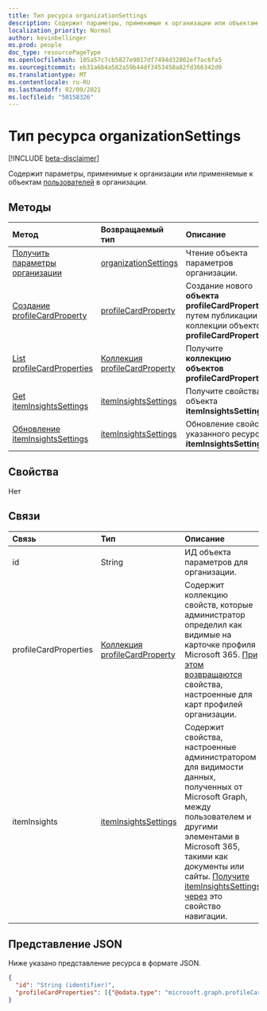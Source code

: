 ```yaml
---
title: Тип ресурса organizationSettings
description: Содержит параметры, применимые к организации или объектам-пользователям в ней.
localization_priority: Normal
author: kevinbellinger
ms.prod: people
doc_type: resourcePageType
ms.openlocfilehash: 105a57c7cb5827e9017df7494d32802ef7ac6fa5
ms.sourcegitcommit: eb31a6b4a582a59b44df3453450a82fd366342d0
ms.translationtype: MT
ms.contentlocale: ru-RU
ms.lasthandoff: 02/09/2021
ms.locfileid: "50158326"
---
```

# <a name="organizationsettings-resource-type"></a>Тип ресурса organizationSettings

[!INCLUDE [beta-disclaimer](../../includes/beta-disclaimer.md)]

Содержит параметры, применимые [](organization.md) к организации или применяемые к объектам [пользователей](user.md) в организации.

## <a name="methods"></a>Методы

| Метод       | Возвращаемый тип | Описание |
|:-------------|:------------|:------------|
| [Получить параметры организации](../api/organizationsettings-get.md) | [organizationSettings](organizationsettings.md) | Чтение объекта параметров организации. |
| [Создание profileCardProperty](../api/organizationsettings-post-profilecardproperties.md) | [profileCardProperty](profilecardproperty.md) | Создание нового **объекта profileCardProperty** путем публикации в коллекции объектов **profileCardProperty.** |
| [List profileCardProperties](../api/organizationsettings-list-profilecardproperties.md) | [Коллекция profileCardProperty](profilecardproperty.md) | Получите **коллекцию объектов profileCardProperty.** |
| [Get itemInsightsSettings](../api/iteminsightssettings-get.md) | [itemInsightsSettings](iteminsightssettings.md) | Получите свойства объекта **itemInsightsSettings.** |
| [Обновление itemInsightsSettings](../api/iteminsightssettings-update.md) | [itemInsightsSettings](iteminsightssettings.md) | Обновление свойств указанного ресурса **itemInsightsSettings.** |

## <a name="properties"></a>Свойства

Нет

## <a name="relationships"></a>Связи

| Связь | Тип        | Описание |
|:-------------|:------------|:------------|
|id |String| ИД объекта параметров для организации. |
|profileCardProperties|[Коллекция profileCardProperty](profilecardproperty.md)| Содержит коллекцию свойств, которые администратор определил как видимые на карточке профиля Microsoft 365. [При этом возвращаются](../api/organizationsettings-get.md) свойства, настроенные для карт профилей организации.|
|itemInsights|[itemInsightsSettings](iteminsightssettings.md)| Содержит свойства, настроенные администратором для видимости данных, полученных от Microsoft Graph, между пользователем и другими элементами в Microsoft 365, такими как документы или сайты. [Получите itemInsightsSettings через](../api/iteminsightssettings-get.md) это свойство навигации.|

## <a name="json-representation"></a>Представление JSON

Ниже указано представление ресурса в формате JSON.

<!-- {
  "blockType": "resource",
  "optionalProperties": [

  ],
  "@odata.type": "microsoft.graph.organizationSettings",
  "keyProperty": "id"
}-->

```json
{
  "id": "String (identifier)",
  "profileCardProperties": [{"@odata.type": "microsoft.graph.profileCardProperty"}]
}
```

<!-- uuid: 16cd6b66-4b1a-43a1-adaf-3a886856ed98
2019-02-04 14:57:30 UTC -->
<!-- {
  "type": "#page.annotation",
  "description": "organizationSettings resource",
  "keywords": "",
  "section": "documentation",
  "tocPath": ""
}-->



